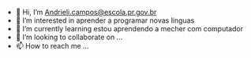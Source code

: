 - 👋 Hi, I’m Andrieli.campos@escola.pr.gov.br
- 👀 I’m interested in  aprender a programar novas linguas 
- 🌱 I’m currently learning estou aprendendo a mecher com computador
- 💞️ I’m looking to collaborate on ...
- 📫 How to reach me ...

<!---
Pandinhha/Pandinhha is a ✨ special ✨ repository because its `README.md` (this file) appears on your GitHub profile.
You can click the Preview link to take a look at your changes.
--->
